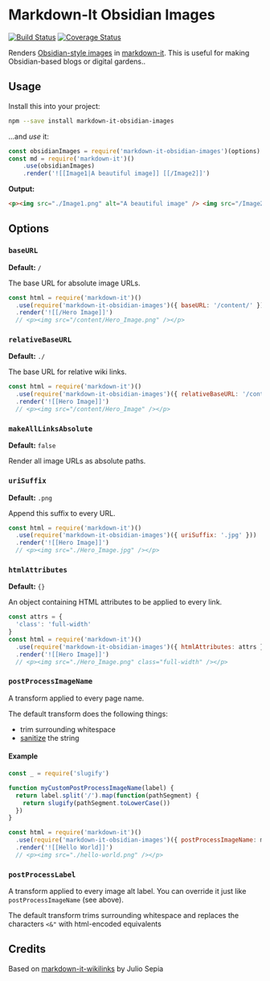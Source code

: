 # Markdown-It Obsidian Images

[![Build Status](https://travis-ci.org/glitchassassin/markdown-it-obsidian-images.svg?branch=master)](https://travis-ci.org/glitchassassin/markdown-it-obsidian-images) [![Coverage Status](https://coveralls.io/repos/github/glitchassassin/markdown-it-obsidian-images/badge.svg?branch=master)](https://coveralls.io/github/glitchassassin/markdown-it-obsidian-images?branch=master)

Renders [Obsidian-style images](https://help.obsidian.md/How+to/Format+your+notes#Images) in [markdown-it](https://github.com/markdown-it/markdown-it). This is useful for making Obsidian-based blogs or digital gardens..

## Usage

Install this into your project:

```bash
npm --save install markdown-it-obsidian-images
```

...and *use* it:

```js
const obsidianImages = require('markdown-it-obsidian-images')(options)
const md = require('markdown-it')()
    .use(obsidianImages)
    .render('![[Image1|A beautiful image]] [[/Image2]]')
```

**Output:**

```html
<p><img src="./Image1.png" alt="A beautiful image" /> <img src="/Image2.png" /></p>
```

## Options

### `baseURL`

**Default:** `/`

The base URL for absolute image URLs.

```js
const html = require('markdown-it')()
  .use(require('markdown-it-obsidian-images')({ baseURL: '/content/' }))
  .render('![[/Hero Image]]')
  // <p><img src="/content/Hero_Image.png" /></p>
```

### `relativeBaseURL`

**Default:** `./`

The base URL for relative wiki links.

```js
const html = require('markdown-it')()
  .use(require('markdown-it-obsidian-images')({ relativeBaseURL: '/content/', suffix: '' }))
  .render('![[Hero Image]]')
  // <p><img src="/content/Hero_Image" /></p>
```

### `makeAllLinksAbsolute`

**Default:** `false`

Render all image URLs as absolute paths.

### `uriSuffix`

**Default:** `.png`

Append this suffix to every URL.

```js
const html = require('markdown-it')()
  .use(require('markdown-it-obsidian-images')({ uriSuffix: '.jpg' }))
  .render('![[Hero Image]]')
  // <p><img src="./Hero_Image.jpg" /></p>
```

### `htmlAttributes`

**Default:** `{}`

An object containing HTML attributes to be applied to every link.

```js
const attrs = {
  'class': 'full-width'
}
const html = require('markdown-it')()
  .use(require('markdown-it-obsidian-images')({ htmlAttributes: attrs }))
  .render('![[Hero Image]]')
  // <p><img src="./Hero_Image.png" class="full-width" /></p>
```

### `postProcessImageName`

A transform applied to every page name.

The default transform does the following things:

* trim surrounding whitespace
* [sanitize](https://github.com/parshap/node-sanitize-filename) the string

#### Example

```js
const _ = require('slugify')

function myCustomPostProcessImageName(label) {
  return label.split('/').map(function(pathSegment) {
    return slugify(pathSegment.toLowerCase())
  })
}

const html = require('markdown-it')()
  .use(require('markdown-it-obsidian-images')({ postProcessImageName: myCustomPostProcessImageName }))
  .render('![[Hello World]]')
  // <p><img src="./hello-world.png" /></p>
```

### `postProcessLabel`

A transform applied to every image alt label. You can override it just like `postProcessImageName` (see above).

The default transform trims surrounding whitespace and replaces the characters `<&"` with html-encoded equivalents

## Credits

Based on [markdown-it-wikilinks](https://github.com/jsepia/markdown-it-wikilinks/) by Julio Sepia
